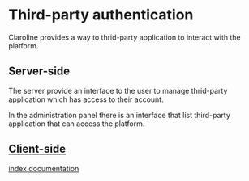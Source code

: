 Third-party authentication
============

Claroline provides a way to thrid-party application to interact with the platform.


Server-side
-----------

The server provide an interface to the user to manage thrid-party application which has access to their account.

In the administration panel there is an interface that list third-party application that can access the platform.


[Client-side][2]
------------


[index documentation][1]

[1]: ../index.md
[2]: oauth/client-side.md
